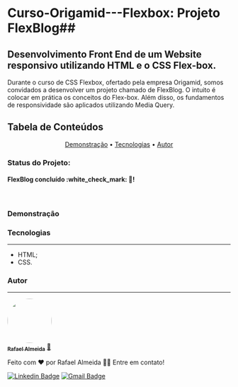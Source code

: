 # Curso-Origamid---Flexbox: Projeto FlexBlog##
## Desenvolvimento Front End de um Website responsivo utilizando HTML e o CSS Flex-box. 
Durante o curso de CSS Flexbox, ofertado pela empresa Origamid, somos convidados a desenvolver um projeto chamado de FlexBlog. O intuito é colocar em prática os conceitos do 
Flex-box. Além disso, os fundamentos de responsividade são aplicados utilizando Media Query.

<h2>Tabela de Conteúdos</h2>

<p align="center">
 <a href="#demo">Demonstração</a> •
 <a href="#tecnologias">Tecnologias</a> • 
 <a href="#autor">Autor</a>
</p>

### Status do Projeto:
<h4> 
	  FlexBlog concluído :white_check_mark: 🚀!
</h4> <br>

### Demonstração


### Tecnologias
---
<ul>
	<li>HTML;</li>
	<li>CSS.</li>
</ul>


	
### Autor
---

<a href="https://github.com/alsantosrafael/">
 <img style="border-radius: 50%;" src="https://avatars1.githubusercontent.com/u/60659321?s=460&u=f7b85d61e01a491287fce14c7e9bc0ee74475cc8&v=4" width="100px;" alt=""/>
 <br />
 <sub><b>Rafael Almeida</b></sub></a> <a href="https://github.com/alsantosrafael" title="Github">🚀</a>


Feito com ❤️ por Rafael Almeida 👋🏽 Entre em contato!

 [![Linkedin Badge](https://img.shields.io/badge/-Rafael-blue?style=flat-square&logo=Linkedin&logoColor=white&link=https://www.linkedin.com/in/rafaalms/)](https://www.linkedin.com/in/rafaalms/) 
[![Gmail Badge](https://img.shields.io/badge/-rafael.profeng@gmail.com-c14438?style=flat-square&logo=Gmail&logoColor=white&link=mailto:rafael.profeng@gmail.com)](mailto:rafael.profeng@gmail.com)
